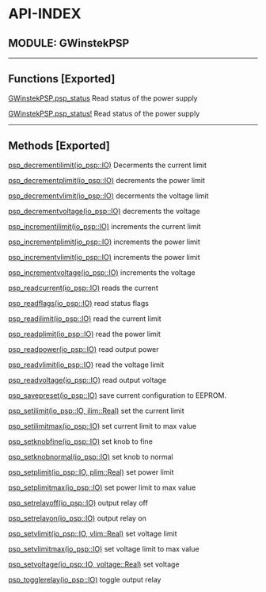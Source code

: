 # API-INDEX


## MODULE: GWinstekPSP

---

## Functions [Exported]

[GWinstekPSP.psp_status](GWinstekPSP.md#function__psp_status.1)  Read status of the power supply

[GWinstekPSP.psp_status!](GWinstekPSP.md#function__psp_status.2)  Read status of the power supply

---

## Methods [Exported]

[psp_decrementilimit(io_psp::IO)](GWinstekPSP.md#method__psp_decrementilimit.1)  Decerments the current limit

[psp_decrementplimit(io_psp::IO)](GWinstekPSP.md#method__psp_decrementplimit.1)  decrements the power limit

[psp_decrementvlimit(io_psp::IO)](GWinstekPSP.md#method__psp_decrementvlimit.1)  decerments the voltage limit

[psp_decrementvoltage(io_psp::IO)](GWinstekPSP.md#method__psp_decrementvoltage.1)  decrements the voltage

[psp_incrementilimit(io_psp::IO)](GWinstekPSP.md#method__psp_incrementilimit.1)  increments the current limit

[psp_incrementplimit(io_psp::IO)](GWinstekPSP.md#method__psp_incrementplimit.1)  increments the power limit

[psp_incrementvlimit(io_psp::IO)](GWinstekPSP.md#method__psp_incrementvlimit.1)  increments the power limit

[psp_incrementvoltage(io_psp::IO)](GWinstekPSP.md#method__psp_incrementvoltage.1)  increments the voltage

[psp_readcurrent(io_psp::IO)](GWinstekPSP.md#method__psp_readcurrent.1)  reads the current

[psp_readflags(io_psp::IO)](GWinstekPSP.md#method__psp_readflags.1)  read status flags

[psp_readilimit(io_psp::IO)](GWinstekPSP.md#method__psp_readilimit.1)  read the current limit

[psp_readplimit(io_psp::IO)](GWinstekPSP.md#method__psp_readplimit.1)  read the power limit

[psp_readpower(io_psp::IO)](GWinstekPSP.md#method__psp_readpower.1)  read output power

[psp_readvlimit(io_psp::IO)](GWinstekPSP.md#method__psp_readvlimit.1)  read the voltage limit

[psp_readvoltage(io_psp::IO)](GWinstekPSP.md#method__psp_readvoltage.1)  read output voltage

[psp_savepreset(io_psp::IO)](GWinstekPSP.md#method__psp_savepreset.1)  save current configuration to EEPROM.

[psp_setilimit(io_psp::IO,  ilim::Real)](GWinstekPSP.md#method__psp_setilimit.1)  set the current limit

[psp_setilimitmax(io_psp::IO)](GWinstekPSP.md#method__psp_setilimitmax.1)  set current limit to max value

[psp_setknobfine(io_psp::IO)](GWinstekPSP.md#method__psp_setknobfine.1)  set knob to fine

[psp_setknobnormal(io_psp::IO)](GWinstekPSP.md#method__psp_setknobnormal.1)  set knob to normal

[psp_setplimit(io_psp::IO,  plim::Real)](GWinstekPSP.md#method__psp_setplimit.1)  set power limit

[psp_setplimitmax(io_psp::IO)](GWinstekPSP.md#method__psp_setplimitmax.1)  set power limit to max value

[psp_setrelayoff(io_psp::IO)](GWinstekPSP.md#method__psp_setrelayoff.1)  output relay off

[psp_setrelayon(io_psp::IO)](GWinstekPSP.md#method__psp_setrelayon.1)  output relay on

[psp_setvlimit(io_psp::IO,  vlim::Real)](GWinstekPSP.md#method__psp_setvlimit.1)  set voltage limit

[psp_setvlimitmax(io_psp::IO)](GWinstekPSP.md#method__psp_setvlimitmax.1)  set voltage limit to max value

[psp_setvoltage(io_psp::IO,  voltage::Real)](GWinstekPSP.md#method__psp_setvoltage.1)  set voltage

[psp_togglerelay(io_psp::IO)](GWinstekPSP.md#method__psp_togglerelay.1)  toggle output relay

